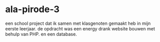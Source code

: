 # ala-pirode-3

een school project dat ik samen met klasgenoten gemaakt heb in mijn eerste leerjaar.
de opdracht was een energy drank website bouwen met behulp van PHP.
en een database.
